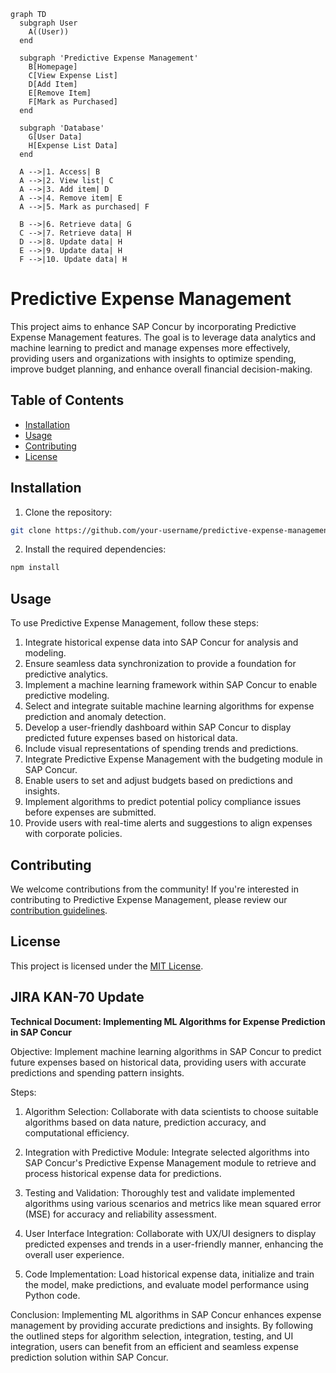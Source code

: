 ```mermaid
graph TD
  subgraph User
    A((User))
  end
 
  subgraph 'Predictive Expense Management'
    B[Homepage]
    C[View Expense List]
    D[Add Item]
    E[Remove Item]
    F[Mark as Purchased]
  end
 
  subgraph 'Database'
    G[User Data]
    H[Expense List Data]
  end
 
  A -->|1. Access| B
  A -->|2. View list| C
  A -->|3. Add item| D
  A -->|4. Remove item| E
  A -->|5. Mark as purchased| F
 
  B -->|6. Retrieve data| G
  C -->|7. Retrieve data| H
  D -->|8. Update data| H
  E -->|9. Update data| H
  F -->|10. Update data| H
```
# Predictive Expense Management

This project aims to enhance SAP Concur by incorporating Predictive Expense Management features. The goal is to leverage data analytics and machine learning to predict and manage expenses more effectively, providing users and organizations with insights to optimize spending, improve budget planning, and enhance overall financial decision-making.

## Table of Contents

- [Installation](#installation)
- [Usage](#usage)
- [Contributing](#contributing)
- [License](#license)

## Installation

1. Clone the repository:

```bash
git clone https://github.com/your-username/predictive-expense-management.git
```

2. Install the required dependencies:

```bash
npm install
```

## Usage

To use Predictive Expense Management, follow these steps:

1. Integrate historical expense data into SAP Concur for analysis and modeling.
2. Ensure seamless data synchronization to provide a foundation for predictive analytics.
3. Implement a machine learning framework within SAP Concur to enable predictive modeling.
4. Select and integrate suitable machine learning algorithms for expense prediction and anomaly detection.
5. Develop a user-friendly dashboard within SAP Concur to display predicted future expenses based on historical data.
6. Include visual representations of spending trends and predictions.
7. Integrate Predictive Expense Management with the budgeting module in SAP Concur.
8. Enable users to set and adjust budgets based on predictions and insights.
9. Implement algorithms to predict potential policy compliance issues before expenses are submitted.
10. Provide users with real-time alerts and suggestions to align expenses with corporate policies.

## Contributing

We welcome contributions from the community! If you're interested in contributing to Predictive Expense Management, please review our [contribution guidelines](CONTRIBUTING.md).

## License

This project is licensed under the [MIT License](LICENSE). 
 

## JIRA KAN-70 Update
**Technical Document: Implementing ML Algorithms for Expense Prediction in SAP Concur**

Objective:
Implement machine learning algorithms in SAP Concur to predict future expenses based on historical data, providing users with accurate predictions and spending pattern insights.

Steps:
1. Algorithm Selection: Collaborate with data scientists to choose suitable algorithms based on data nature, prediction accuracy, and computational efficiency.

2. Integration with Predictive Module: Integrate selected algorithms into SAP Concur's Predictive Expense Management module to retrieve and process historical expense data for predictions.

3. Testing and Validation: Thoroughly test and validate implemented algorithms using various scenarios and metrics like mean squared error (MSE) for accuracy and reliability assessment.

4. User Interface Integration: Collaborate with UX/UI designers to display predicted expenses and trends in a user-friendly manner, enhancing the overall user experience.

5. Code Implementation: Load historical expense data, initialize and train the model, make predictions, and evaluate model performance using Python code.

Conclusion:
Implementing ML algorithms in SAP Concur enhances expense management by providing accurate predictions and insights. By following the outlined steps for algorithm selection, integration, testing, and UI integration, users can benefit from an efficient and seamless expense prediction solution within SAP Concur.